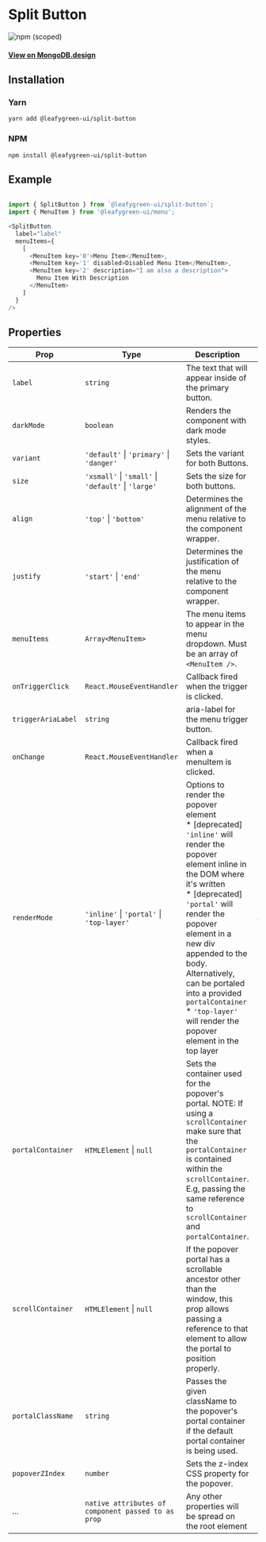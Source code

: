 # Split Button

![npm (scoped)](https://img.shields.io/npm/v/@leafygreen-ui/split-button.svg)

#### [View on MongoDB.design](https://www.mongodb.design/component/split-button/example/)

## Installation

### Yarn

```shell
yarn add @leafygreen-ui/split-button
```

### NPM

```shell
npm install @leafygreen-ui/split-button
```

## Example

```js

import { SplitButton } from `@leafygreen-ui/split-button`;
import { MenuItem } from '@leafygreen-ui/menu';

<SplitButton
  label="label"
  menuItems={
    [
      <MenuItem key='0'>Menu Item</MenuItem>,
      <MenuItem key='1' disabled>Disabled Menu Item</MenuItem>,
      <MenuItem key='2' description="I am also a description">
        Menu Item With Description
      </MenuItem>
    ]
  }
/>
```

## Properties

| Prop               | Type                                                | Description                                                                                                                                                                                                                                                                                                                                                                           | Default       |
| ------------------ | --------------------------------------------------- | ------------------------------------------------------------------------------------------------------------------------------------------------------------------------------------------------------------------------------------------------------------------------------------------------------------------------------------------------------------------------------------- | ------------- |
| `label`            | `string`                                            | The text that will appear inside of the primary button.                                                                                                                                                                                                                                                                                                                               |               |
| `darkMode`         | `boolean`                                           | Renders the component with dark mode styles.                                                                                                                                                                                                                                                                                                                                          | `false`       |
| `variant`          | `'default'` \| `'primary'` \| `'danger'`            | Sets the variant for both Buttons.                                                                                                                                                                                                                                                                                                                                                    | `'default'`   |
| `size`             | `'xsmall'` \| `'small'` \| `'default'` \| `'large'` | Sets the size for both buttons.                                                                                                                                                                                                                                                                                                                                                       | `'default'`   |
| `align`            | `'top'` \| `'bottom'`                               | Determines the alignment of the menu relative to the component wrapper.                                                                                                                                                                                                                                                                                                               | `'bottom'`    |
| `justify`          | `'start'` \| `'end'`                                | Determines the justification of the menu relative to the component wrapper.                                                                                                                                                                                                                                                                                                           | `'end'`       |
| `menuItems`        | `Array<MenuItem>`                                   | The menu items to appear in the menu dropdown. Must be an array of `<MenuItem />`.                                                                                                                                                                                                                                                                                                    |               |
| `onTriggerClick`   | `React.MouseEventHandler`                           | Callback fired when the trigger is clicked.                                                                                                                                                                                                                                                                                                                                           |               |
| `triggerAriaLabel` | `string`                                            | aria-label for the menu trigger button.                                                                                                                                                                                                                                                                                                                                               |               |
| `onChange`         | `React.MouseEventHandler`                           | Callback fired when a menuItem is clicked.                                                                                                                                                                                                                                                                                                                                            |               |
| `renderMode`       | `'inline'` \| `'portal'` \| `'top-layer'`           | Options to render the popover element <br> \* [deprecated] `'inline'` will render the popover element inline in the DOM where it's written <br> \* [deprecated] `'portal'` will render the popover element in a new div appended to the body. Alternatively, can be portaled into a provided `portalContainer` <br> \* `'top-layer'` will render the popover element in the top layer | `'top-layer'` |
| `portalContainer`  | `HTMLElement` \| `null`                             | Sets the container used for the popover's portal. NOTE: If using a `scrollContainer` make sure that the `portalContainer` is contained within the `scrollContainer`. E.g, passing the same reference to `scrollContainer` and `portalContainer`.                                                                                                                                      |               |
| `scrollContainer`  | `HTMLElement` \| `null`                             | If the popover portal has a scrollable ancestor other than the window, this prop allows passing a reference to that element to allow the portal to position properly.                                                                                                                                                                                                                 |               |
| `portalClassName`  | `string`                                            | Passes the given className to the popover's portal container if the default portal container is being used.                                                                                                                                                                                                                                                                           |               |
| `popoverZIndex`    | `number`                                            | Sets the z-index CSS property for the popover.                                                                                                                                                                                                                                                                                                                                        |               |
| ...                | `native attributes of component passed to as prop`  | Any other properties will be spread on the root element                                                                                                                                                                                                                                                                                                                               |               |
